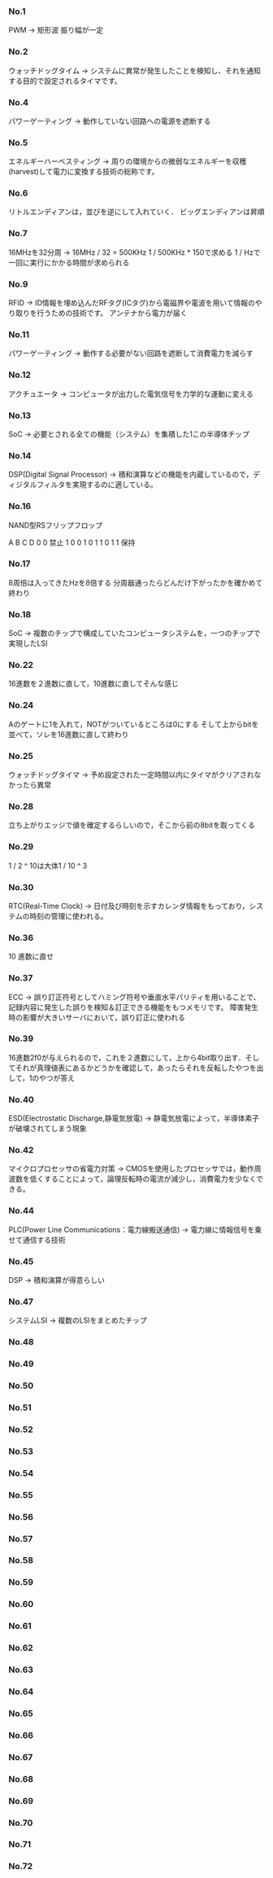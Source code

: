 ### No.1
PWM -> 矩形波 振り幅が一定

### No.2
ウォッチドッグタイム -> システムに異常が発生したことを検知し、それを通知する目的で設定されるタイマです。

### No.4
パワーゲーティング -> 動作していない回路への電源を遮断する

### No.5
エネルギーハーベスティング -> 周りの環境からの微弱なエネルギーを収穫(harvest)して電力に変換する技術の総称です。

### No.6
リトルエンディアンは，並びを逆にして入れていく．
ビッグエンディアンは昇順

### No.7
16MHzを32分周 -> 16MHz / 32 = 500KHz
1 / 500KHz * 150で求める
1 / Hzで一回に実行にかかる時間が求められる

### No.9
RFID -> ID情報を埋め込んだRFタグ(ICタグ)から電磁界や電波を用いて情報のやり取りを行うための技術です。
アンテナから電力が届く

### No.11
パワーゲーティング -> 動作する必要がない回路を遮断して消費電力を減らす

### No.12
アクチュエータ -> コンピュータが出力した電気信号を力学的な運動に変える

### No.13
SoC -> 必要とされる全ての機能（システム）を集積した1この半導体チップ

### No.14
DSP(Digital Signal Processor) -> 積和演算などの機能を内蔵しているので，ディジタルフィルタを実現するのに適している。

### No.16
NAND型RSフリップフロップ

A B C D
0 0 禁止
1 0 0 1
0 1 1 0
1 1 保持

### No.17
8周倍は入ってきたHzを8倍する
分周器通ったらどんだけ下がったかを確かめて終わり

### No.18
SoC -> 複数のチップで構成していたコンピュータシステムを，一つのチップで実現したLSI

### No.22
16進数を２進数に直して，10進数に直してそんな感じ

### No.24
Aのゲートに1を入れて，NOTがついているところは0にする
そして上からbitを並べて，ソレを16進数に直して終わり

### No.25
ウォッチドッグタイマ -> 予め設定された一定時間以内にタイマがクリアされなかったら異常

### No.28
立ち上がりエッジで値を確定するらしいので，そこから前の8bitを取ってくる

### No.29
1 / 2 ^ 10は大体1 / 10 ^ 3

### No.30
RTC(Real-Time Clock) -> 日付及び時刻を示すカレンダ情報をもっており，システムの時刻の管理に使われる。

### No.36
10 進数に直せ

### No.37
ECC -> 誤り訂正符号としてハミング符号や垂直水平パリティを用いることで、記録内容に発生した誤りを検知＆訂正できる機能をもつメモリです。
障害発生時の影響が大きいサーバにおいて，誤り訂正に使われる

### No.39
16進数2f0が与えられるので，これを２進数にして，上から4bit取り出す．そしてそれが真理値表にあるかどうかを確認して，あったらそれを反転したやつを出して，1のやつが答え

### No.40
ESD(Electrostatic Discharge,静電気放電) -> 静電気放電によって，半導体素子が破壊されてしまう現象

### No.42
マイクロプロセッサの省電力対策 -> CMOSを使用したプロセッサでは，動作周波数を低くすることによって，論理反転時の電流が減少し，消費電力を少なくできる。

### No.44
PLC(Power Line Communications：電力線搬送通信) -> 電力線に情報信号を乗せて通信する技術

### No.45
DSP -> 積和演算が得意らしい


### No.47
システムLSI -> 複数のLSIをまとめたチップ

### No.48
### No.49
### No.50
### No.51
### No.52
### No.53
### No.54
### No.55
### No.56
### No.57
### No.58
### No.59
### No.60
### No.61
### No.62
### No.63
### No.64
### No.65
### No.66
### No.67
### No.68
### No.69
### No.70
### No.71
### No.72

